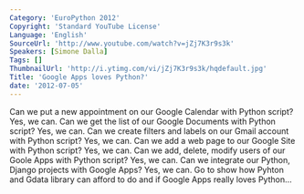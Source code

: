 ```yaml
---
Category: 'EuroPython 2012'
Copyright: 'Standard YouTube License'
Language: 'English'
SourceUrl: 'http://www.youtube.com/watch?v=jZj7K3r9s3k'
Speakers: [Simone Dalla]
Tags: []
ThumbnailUrl: 'http://i.ytimg.com/vi/jZj7K3r9s3k/hqdefault.jpg'
Title: 'Google Apps loves Python?'
date: '2012-07-05'
---
```

Can we put a new appointment on our Google Calendar with Python script? Yes,
we can. Can we get the list of our Google Documents with Python script? Yes,
we can. Can we create filters and labels on our Gmail account with Python
script? Yes, we can. Can we add a web page to our Google Site with Python
script? Yes, we can. Can we add, delete, modify users of our Goole Apps with
Python script? Yes, we can. Can we integrate our Python, Django projects with
Google Apps? Yes, we can. Go to show how Pyhton and Gdata library can afford
to do and if Google Apps really loves Python…

